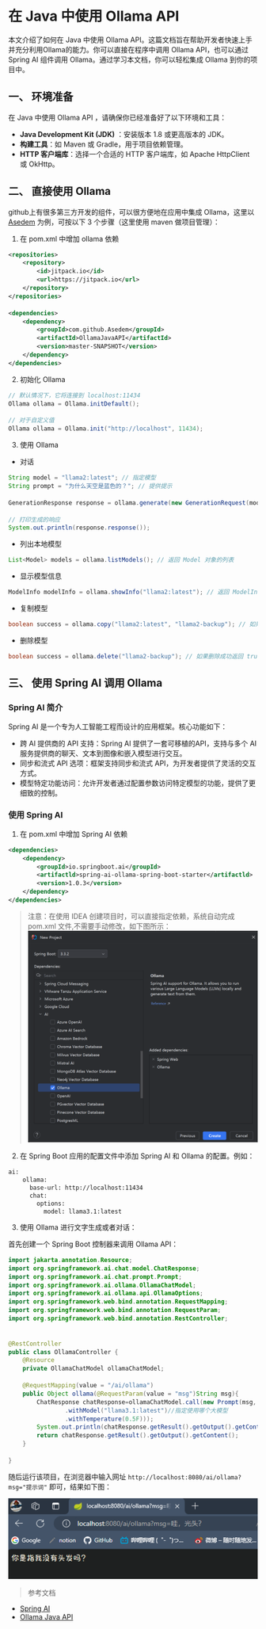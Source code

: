 # 在 Java 中使用 Ollama API

本文介绍了如何在 Java 中使用 Ollama API。这篇文档旨在帮助开发者快速上手并充分利用Ollama的能力。你可以直接在程序中调用 Ollama API，也可以通过 Spring AI 组件调用 Ollama。通过学习本文档，你可以轻松集成 Ollama 到你的项目中。

## 一、 环境准备
在 Java 中使用 Ollama API ，请确保你已经准备好了以下环境和工具：

- **Java Development Kit (JDK)** ：安装版本 1.8 或更高版本的 JDK。
- **构建工具**：如 Maven 或 Gradle，用于项目依赖管理。
- **HTTP 客户端库**：选择一个合适的 HTTP 客户端库，如 Apache HttpClient 或 OkHttp。

## 二、 直接使用 Ollama
github上有很多第三方开发的组件，可以很方便地在应用中集成 Ollama，这里以 [Asedem](https://github.com/Asedem/OllamaJavaAPI) 为例，可按以下 3 个步骤（这里使用 maven 做项目管理）：
1. 在 pom.xml 中增加 ollama 依赖

```xml
<repositories>
    <repository>
        <id>jitpack.io</id>
        <url>https://jitpack.io</url>
    </repository>
</repositories>

<dependencies>
    <dependency>
        <groupId>com.github.Asedem</groupId>
        <artifactId>OllamaJavaAPI</artifactId>
        <version>master-SNAPSHOT</version>
    </dependency>
</dependencies>
```

2. 初始化 Ollama

```java
// 默认情况下，它将连接到 localhost:11434
Ollama ollama = Ollama.initDefault();

// 对于自定义值
Ollama ollama = Ollama.init("http://localhost", 11434);
```

3. 使用 Ollama

* 对话

```java
String model = "llama2:latest"; // 指定模型
String prompt = "为什么天空是蓝色的？"; // 提供提示

GenerationResponse response = ollama.generate(new GenerationRequest(model, prompt));

// 打印生成的响应
System.out.println(response.response());
```

* 列出本地模型

```java
List<Model> models = ollama.listModels(); // 返回 Model 对象的列表
```

* 显示模型信息

```java
ModelInfo modelInfo = ollama.showInfo("llama2:latest"); // 返回 ModelInfo 对象
```

* 复制模型

```java
boolean success = ollama.copy("llama2:latest", "llama2-backup"); // 如果复制过程成功返回 true
```

* 删除模型

```java
boolean success = ollama.delete("llama2-backup"); // 如果删除成功返回 true
```


## 三、 使用 Spring AI 调用 Ollama

### Spring AI 简介
Spring AI 是一个专为人工智能工程而设计的应用框架。核心功能如下：
* 跨 AI 提供商的 API 支持：Spring AI 提供了一套可移植的API，支持与多个 AI 服务提供商的聊天、文本到图像和嵌入模型进行交互。
* 同步和流式 API 选项：框架支持同步和流式 API，为开发者提供了灵活的交互方式。
* 模型特定功能访问：允许开发者通过配置参数访问特定模型的功能，提供了更细致的控制。

### 使用 Spring AI

1. 在 pom.xml 中增加 Spring AI 依赖

```xml
<dependencies>
    <dependency>
        <groupId>io.springboot.ai</groupId>
        <artifactld>spring-ai-ollama-spring-boot-starter</artifactld>
        <version>1.0.3</version>
    </dependency>
</dependencies>
```

> 注意：在使用 IDEA 创建项目时，可以直接指定依赖，系统自动完成 pom.xml 文件,不需要手动修改，如下图所示：
![alt text](../images/C4-3-1.png)

2. 在 Spring Boot 应用的配置文件中添加 Spring AI 和 Ollama 的配置。例如：

```properties
ai:
    ollama:
      base-url: http://localhost:11434
      chat:
        options:
          model: llama3.1:latest

```

3. 使用 Ollama 进行文字生成或者对话：

首先创建一个 Spring Boot 控制器来调用 Ollama API：

```java
import jakarta.annotation.Resource;
import org.springframework.ai.chat.model.ChatResponse;
import org.springframework.ai.chat.prompt.Prompt;
import org.springframework.ai.ollama.OllamaChatModel;
import org.springframework.ai.ollama.api.OllamaOptions;
import org.springframework.web.bind.annotation.RequestMapping;
import org.springframework.web.bind.annotation.RequestParam;
import org.springframework.web.bind.annotation.RestController;


@RestController
public class OllamaController {
    @Resource
    private OllamaChatModel ollamaChatModel;

    @RequestMapping(value = "/ai/ollama")
    public Object ollama(@RequestParam(value = "msg")String msg){
        ChatResponse chatResponse=ollamaChatModel.call(new Prompt(msg, OllamaOptions.create()
                .withModel("llama3.1:latest")//指定使用哪个大模型
                .withTemperature(0.5F)));
        System.out.println(chatResponse.getResult().getOutput().getContent());
        return chatResponse.getResult().getOutput().getContent();
    }

}
```

随后运行该项目，在浏览器中输入网址 `http://localhost:8080/ai/ollama?msg="提示词"` 即可，结果如下图：

![alt text](../images/C4-3-2.png)



> 参考文档
* [Spring AI](https://docs.spring.io/spring-ai/docs/current/reference/html/)
* [Ollama Java API](https://github.com/Asedem/OllamaJavaAPI)



